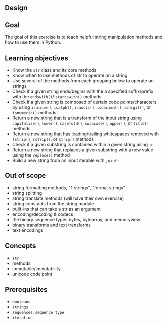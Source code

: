 ## Design

## Goal

The goal of this exercise is to teach helpful string manipulation methods and how to use them in Python.  


## Learning objectives
- Know the `str` class and its core methods
- Know when to use methods of str to operate on a string
- Use several of the methods from each grouping below to operate on strings
- Check if a given string ends/begins with the a specified suffix/prefix with the `endswith()`/ `startswith()` methods
- Check if a given string is composed of certain code points/characters by using `isalnum()`, `isalph()`, `isascii()`, `isdecimal()`, `isdigit()`, or `isnumeric()` methods.
- Return a new string that is a transform of the input string using `capitalize()`, `lower()`, `casefold()`, `swapcase()`, `upper()`, or `title()` methods
- Return a new string that has leading/trailing whitespaces removed with `lstrip()`, `rstrip()`, or `strip()` methods
- Check if a given substring is contained within a given string using `in`
- Return a new string that replaces a given substring with a new value using the `replace()` method
- Build a new string from an input iterable with `join()`


## Out of scope
- string formatting methods, "f-strings", "format strings"
- string splitting
- string translate methods (will have their own exercise)
- string constants from the string module
- built-ins that can take a str as an argument
- encoding/decoding & codecs
- the binary sequence types bytes, bytearray, and memoryview
- binary transforms and text transforms
- text encodings

## Concepts
- `str`
- methods
- immutable/immutability
- unicode code point

## Prerequisites
- `booleans`
- `strings`
- `sequences`, `sequence type`
- `iteration`
